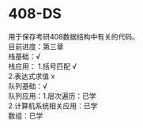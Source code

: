 # 408-DS
用于保存考研408数据结构中有关的代码。  
目前进度：第三章  
栈基础：√  
栈应用： 1.括号匹配 √  
        2.表达式求值 x  
队列基础：√    
队列应用：1.层次遍历：已学  
         2.计算机系统相关应用：已学      
数组：已学    
